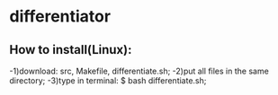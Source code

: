 # differentiator
## How to install(Linux):
-1)download: src, Makefile, differentiate.sh;
-2)put all files in the same directory;
-3)type in terminal: $ bash differentiate.sh;
